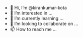 - 👋 Hi, I’m @kirankumar-kota
- 👀 I’m interested in ...
- 🌱 I’m currently learning ...
- 💞️ I’m looking to collaborate on ...
- 📫 How to reach me ...

<!---
kirankumar-kota/kirankumar-kota is a ✨ special ✨ repository because its `README.md` (this file) appears on your GitHub profile.
You can click the Preview link to take a look at your changes.
--->
